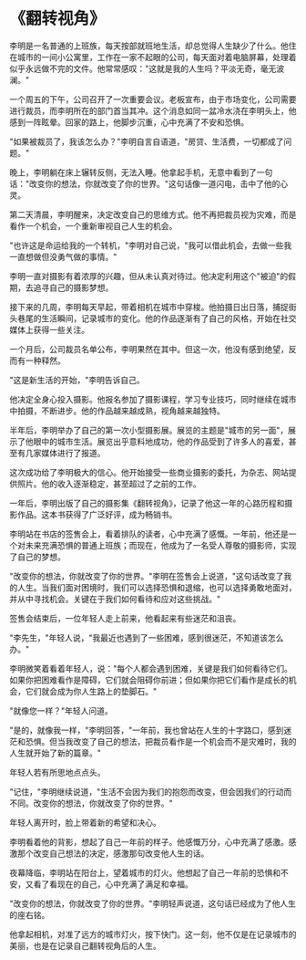 # 《翻转视角》

李明是一名普通的上班族，每天按部就班地生活，却总觉得人生缺少了什么。他住在城市的一间小公寓里，工作在一家不起眼的公司，每天面对着电脑屏幕，处理着似乎永远做不完的文件。他常常感叹："这就是我的人生吗？平淡无奇，毫无波澜。"

一个周五的下午，公司召开了一次重要会议。老板宣布，由于市场变化，公司需要进行裁员，而李明所在的部门首当其冲。这个消息如同一盆冷水浇在李明头上，他感到一阵眩晕。回家的路上，他脚步沉重，心中充满了不安和恐惧。

"如果被裁员了，我该怎么办？"李明自言自语道，"房贷、生活费，一切都成了问题。"

晚上，李明躺在床上辗转反侧，无法入睡。他拿起手机，无意中看到了一句话："改变你的想法，你就改变了你的世界。"这句话像一道闪电，击中了他的心灵。

第二天清晨，李明醒来，决定改变自己的思维方式。他不再把裁员视为灾难，而是看作一个机会，一个重新审视自己人生的机会。

"也许这是命运给我的一个转机，"李明对自己说，"我可以借此机会，去做一些我一直想做但没勇气做的事情。"

李明一直对摄影有着浓厚的兴趣，但从未认真对待过。他决定利用这个"被迫"的假期，去追寻自己的摄影梦想。

接下来的几周，李明每天早起，带着相机在城市中穿梭。他拍摄日出日落，捕捉街头巷尾的生活瞬间，记录城市的变化。他的作品逐渐有了自己的风格，开始在社交媒体上获得一些关注。

一个月后，公司裁员名单公布，李明果然在其中。但这一次，他没有感到绝望，反而有一种释然。

"这是新生活的开始，"李明告诉自己。

他决定全身心投入摄影。他报名参加了摄影课程，学习专业技巧，同时继续在城市中拍摄，不断进步。他的作品越来越成熟，视角越来越独特。

半年后，李明举办了自己的第一次小型摄影展。展览的主题是"城市的另一面"，展示了他眼中的城市生活。展览出乎意料地成功，他的作品受到了许多人的喜爱，甚至有几家媒体进行了报道。

这次成功给了李明极大的信心。他开始接受一些商业摄影的委托，为杂志、网站提供照片。他的收入逐渐稳定，甚至超过了之前的工作。

一年后，李明出版了自己的摄影集《翻转视角》，记录了他这一年的心路历程和摄影作品。这本书获得了广泛好评，成为畅销书。

李明站在书店的签售会上，看着排队的读者，心中充满了感慨。一年前，他还是一个对未来充满恐惧的普通上班族；而现在，他成为了一名受人尊敬的摄影师，实现了自己的梦想。

"改变你的想法，你就改变了你的世界。"李明在签售会上说道，"这句话改变了我的人生。当我们面对困境时，我们可以选择恐惧和退缩，也可以选择勇敢地面对，并从中寻找机会。关键在于我们如何看待和应对这些挑战。"

签售会结束后，一位年轻人走上前来，他看起来有些迷茫和沮丧。

"李先生，"年轻人说，"我最近也遇到了一些困难，感到很迷茫，不知道该怎么办。"

李明微笑着看着年轻人，说："每个人都会遇到困难，关键是我们如何看待它们。如果你把困难看作是障碍，它们就会阻碍你前进；但如果你把它们看作是成长的机会，它们就会成为你人生路上的垫脚石。"

"就像您一样？"年轻人问道。

"是的，就像我一样，"李明回答，"一年前，我也曾站在人生的十字路口，感到迷茫和恐惧。但当我改变了自己的想法，把裁员看作是一个机会而不是灾难时，我的人生就开始了新的篇章。"

年轻人若有所思地点点头。

"记住，"李明继续说道，"生活不会因为我们的抱怨而改变，但会因我们的行动而不同。改变你的想法，你就改变了你的世界。"

年轻人离开时，脸上带着新的希望和决心。

李明看着他的背影，想起了自己一年前的样子。他感慨万分，心中充满了感激。感激那个改变自己想法的决定，感激那句改变他人生的话。

夜幕降临，李明站在阳台上，望着城市的灯火。他想起了自己一年前的恐惧和不安，又看了看现在的自己，心中充满了满足和幸福。

"改变你的想法，你就改变了你的世界。"李明轻声说道，这句话已经成为了他人生的座右铭。

他拿起相机，对准了远方的城市灯火，按下快门。这一刻，他不仅是在记录城市的美丽，也是在记录自己翻转视角后的人生。